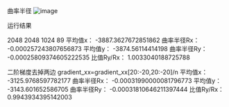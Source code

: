 曲率半径
![image](https://github.com/chengpengSHINE/Wavefront/assets/130882847/4fee9fa6-198e-414a-82f5-025f940908e1)

运行结果

2048 2048
1024 89
平均值x： -3887.3627672851862
曲率半径Rx： -0.000257243807656873
平均值y： -3874.56114414198
曲率半径Ry： -0.00025809374605222535
比值Ry/Rx： 1.0033040188725788

二阶梯度去掉两边
gradient_xx=gradient_xx[20:-20,20:-20]/n
平均值x： -3125.9768597782177
曲率半径Rx： -0.00031990000081796773
平均值y： -3143.601652586705
曲率半径Ry： -0.00031810646211397444
比值Ry/Rx： 0.9943934395142003
